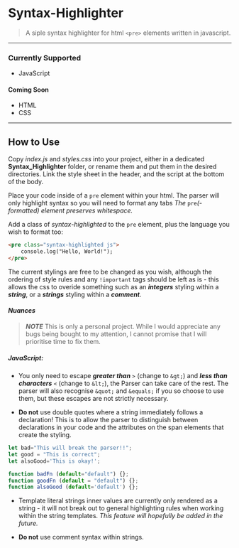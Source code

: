 # Syntax-Highlighter

> A siple syntax highlighter for html `<pre>` elements written in javascript.

____

### Currently Supported

- JavaScript

#### Coming Soon

- HTML
- CSS

----
## How to Use

Copy _index.js_ and _styles.css_ into your project, either in a dedicated __Syntax_Highlighter__ folder, or rename them and put them in the desired directories. Link the style sheet in the header, and the script at the bottom of the body.

Place your code inside of a `pre` element within your html. The parser will only highlight syntax so you will need to format any tabs _The_ `pre`_(-formatted)_ _element preserves whitespace._

Add a class of _syntax-highlighted_ to the `pre` element, plus the language you wish to format too:

```html
<pre class="syntax-highlighted js">
    console.log("Hello, World!");
</pre>
```

The current stylings are free to be changed as you wish, although the ordering of style rules and any `!important` tags should be left as is - this allows the css to overide something such as an ___integers___ styling within a ___string___, or a ___strings___ styling within a ___comment___.

#### _Nuances_

> ___NOTE___ This is only a personal project. While I would appreciate any bugs being bought to my attention, I cannot promise that I will prioritise time to fix them.

##### JavaScript:

- You only need to escape ___greater than___ `>` (change to `&gt;`) and ___less than characters___ `<` (change to `&lt;`), the Parser can take care of the rest. The parser will also recognise `&quot;` and `&equals;` if you so choose to use them, but these escapes are not strictly necessary.

- __Do not__ use double quotes where a string immediately follows a declaration! This is to allow the parser to distinguish between declarations in your code and the attributes on the span elements that create the styling.

```javascript
let bad="This will break the parser!!";
let good = "This is correct";
let alsoGood='This is okay!';

function badFn (default="default") {};
function goodFn (default = "default") {};
function alsoGood (default='default') {};
```
- Template literal strings inner values are currently only rendered as a string - it will not break out to general highlighting rules when working within the string templates. _This feature will hopefully be added in the future._

- __Do not__ use comment syntax within strings.
